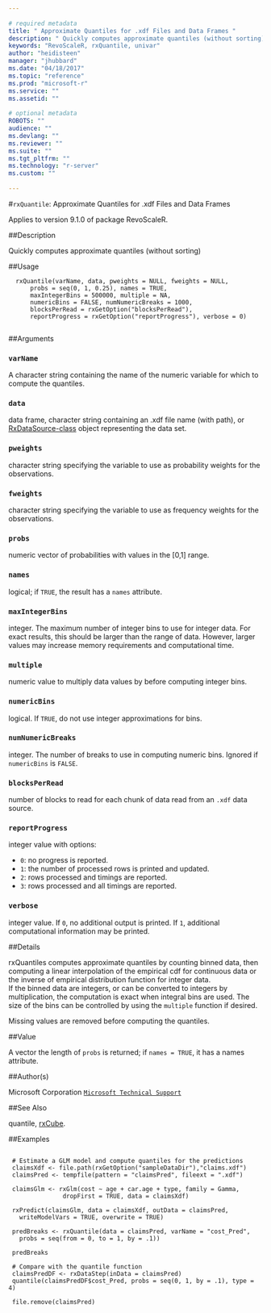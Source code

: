 ```yaml
--- 
 
# required metadata 
title: " Approximate Quantiles for .xdf Files and Data Frames " 
description: " Quickly computes approximate quantiles (without sorting) " 
keywords: "RevoScaleR, rxQuantile, univar" 
author: "heidisteen" 
manager: "jhubbard" 
ms.date: "04/18/2017" 
ms.topic: "reference" 
ms.prod: "microsoft-r" 
ms.service: "" 
ms.assetid: "" 
 
# optional metadata 
ROBOTS: "" 
audience: "" 
ms.devlang: "" 
ms.reviewer: "" 
ms.suite: "" 
ms.tgt_pltfrm: "" 
ms.technology: "r-server" 
ms.custom: "" 
 
--- 
```

 
 
 #`rxQuantile`:  Approximate Quantiles for .xdf Files and Data Frames 

 Applies to version 9.1.0 of package RevoScaleR.
 
 ##Description
 
Quickly computes approximate quantiles (without sorting)
 
 
 ##Usage

```   
  rxQuantile(varName, data, pweights = NULL, fweights = NULL,
      probs = seq(0, 1, 0.25), names = TRUE,
      maxIntegerBins = 500000, multiple = NA, 
      numericBins = FALSE, numNumericBreaks = 1000,
      blocksPerRead = rxGetOption("blocksPerRead"),
      reportProgress = rxGetOption("reportProgress"), verbose = 0) 
 
```
 
 
 ##Arguments

   
    
 ### `varName`
  A character string containing the name of the numeric variable for which to compute the quantiles.  
  
    
 ### `data`
  data frame, character string containing an .xdf file name (with path), or  [RxDataSource-class](RxDataSource-class.md) object representing the data set.  
  
  
    
 ### `pweights`
  character string specifying the variable to use as probability weights for the observations.  
  
  
    
 ### `fweights`
  character string specifying the variable to use as frequency weights for the observations.  
  
  
    
 ### `probs`
  numeric vector of probabilities with values in the [0,1] range.  
  
    
 ### `names`
  logical; if `TRUE`, the result has a `names` attribute.   
  
  
    
 ### `maxIntegerBins`
  integer. The maximum number of integer bins to use for integer data.  For exact results, this should be larger than the range of data.   However, larger values may increase memory requirements and computational time.  
  
    
 ### `multiple`
  numeric value to multiply data values by before computing integer bins.  
  
    
 ### `numericBins`
  logical. If `TRUE`, do not use integer approximations for bins.  
  
  
    
 ### `numNumericBreaks`
  integer.  The number of breaks to use in computing numeric bins. Ignored if `numericBins` is `FALSE`.  
  
  
    
 ### `blocksPerRead`
  number of blocks to read for each chunk of data read from an `.xdf` data source.  
  
  
    
 ### `reportProgress`
  integer value with options:  
*   `0`: no progress is reported. 
*   `1`: the number of processed rows is printed and updated. 
*   `2`: rows processed and timings are reported. 
*   `3`: rows processed and all timings are reported. 
  
  
  
    
 ### `verbose`
 integer value. If `0`, no additional output is printed.  If `1`, additional computational information may be printed.            
  
  
 
 
 ##Details
 
rxQuantiles computes approximate quantiles by counting binned data, then
computing a linear interpolation of the empirical cdf for continuous data
or the inverse of empirical distribution function for integer data.  
If the binned data are integers, or can be converted to integers by multiplication,
the computation is exact when integral bins are used.
The size of the bins can be controlled by using the `multiple` function if desired.

Missing values are removed before computing the quantiles.
 
 
 ##Value
 
A vector the length of `probs` is returned; if `names = TRUE`, it has a names attribute. 
 
 ##Author(s)
 
Microsoft Corporation [`Microsoft Technical Support`](https://go.microsoft.com/fwlink/?LinkID=698556&clcid=0x409)

 
 
 
 ##See Also
 
quantile,
[rxCube](rxCube.md).
   
 ##Examples

 ```
   
  # Estimate a GLM model and compute quantiles for the predictions
  claimsXdf <- file.path(rxGetOption("sampleDataDir"),"claims.xdf")
  claimsPred <- tempfile(pattern = "claimsPred", fileext = ".xdf")
  
  claimsGlm <- rxGlm(cost ~ age + car.age + type, family = Gamma,
   			    dropFirst = TRUE, data = claimsXdf)
  
  rxPredict(claimsGlm, data = claimsXdf, outData = claimsPred,
  	writeModelVars = TRUE, overwrite = TRUE)
  
  predBreaks <- rxQuantile(data = claimsPred, varName = "cost_Pred",
  	probs = seq(from = 0, to = 1, by = .1))
  	
  predBreaks
  
  # Compare with the quantile function
  claimsPredDF <- rxDataStep(inData = claimsPred)
  quantile(claimsPredDF$cost_Pred, probs = seq(0, 1, by = .1), type = 4)
  
  file.remove(claimsPred)
 
```
 
 
 
